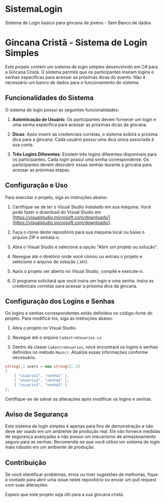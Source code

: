 # SistemaLogin
Sistema de Login basico para gincana de jovens - Sem Banco de dados
# Gincana Cristã - Sistema de Login Simples

Este projeto contém um sistema de login simples desenvolvido em C# para a Gincana Cristã. O sistema permite que os participantes insiram logins e senhas específicas para acessar as próximas dicas do evento. Não é necessário um banco de dados para o funcionamento do sistema.

## Funcionalidades do Sistema

O sistema de login possui as seguintes funcionalidades:

1. **Autenticação de Usuário**: Os participantes devem fornecer um login e uma senha específica para acessar as próximas dicas da gincana.

2. **Dicas**: Após inserir as credenciais corretas, o sistema exibirá a próxima dica para a gincana. Cada usuário possui uma dica única associada à sua conta.

3. **Três Logins Diferentes**: Existem três logins diferentes disponíveis para os participantes. Cada login possui uma senha correspondente. Os participantes devem descobrir essas senhas durante a gincana para acessar as próximas etapas.

## Configuração e Uso

Para executar o projeto, siga as instruções abaixo:

1. Certifique-se de ter o Visual Studio instalado em sua máquina. Você pode fazer o download do Visual Studio em [https://visualstudio.microsoft.com/downloads/](https://visualstudio.microsoft.com/downloads/).

2. Faça o clone deste repositório para sua máquina local ou baixe o arquivo ZIP e extraia-o.

3. Abra o Visual Studio e selecione a opção "Abrir um projeto ou solução".

4. Navegue até o diretório onde você clonou ou extraiu o projeto e selecione o arquivo de solução (.sln).

5. Após o projeto ser aberto no Visual Studio, compile e execute-o.

6. O programa solicitará que você insira um login e uma senha. Insira as credenciais corretas para acessar a próxima dica da gincana.

## Configuração dos Logins e Senhas

Os logins e senhas correspondentes estão definidos no código-fonte do projeto. Para modificá-los, siga as instruções abaixo:

1. Abra o projeto no Visual Studio.

2. Navegue até o arquivo `CadastroUsuarios.cs`.

3. Dentro da classe `CadastroUsuarios`, você encontrará os logins e senhas definidos no método `Main()`. Atualize essas informações conforme necessário.

```csharp
string[,] users = new string[3, 2]
{
    { "usuario1", "senha1" },
    { "usuario2", "senha2" },
    { "usuario3", "senha3" }
};
```

Certifique-se de salvar as alterações após modificar os logins e senhas.

## Aviso de Segurança

Este sistema de login simples é apenas para fins de demonstração e não deve ser usado em um ambiente de produção real. Ele não fornece medidas de segurança avançadas e não possui um mecanismo de armazenamento seguro para as senhas. Recomenda-se que você utilize um sistema de login mais robusto em um ambiente de produção.

## Contribuição

Se você identificar problemas, erros ou tiver sugestões de melhorias, fique à vontade para abrir uma issue neste repositório ou enviar um pull request com suas alterações.

Espero que este projeto seja útil para a sua gincana cristã.
